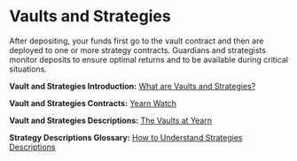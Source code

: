 # Vaults and Strategies

After depositing, your funds first go to the vault contract and then are deployed to one or more strategy contracts. Guardians and strategists monitor deposits to ensure optimal returns and to be available during critical situations.

**Vault and Strategies Introduction:** [What are Vaults and Strategies?](https://medium.com/iearn/yearn-finance-explained-what-are-vaults-and-strategies-96970560432)

**Vault and Strategies Contracts:** [Yearn Watch](https://yearn.watch/)


**Vault and Strategies Descriptions:** [The Vaults at Yearn](https://vaults.yearn.finance/)

**Strategy Descriptions Glossary:** [How to Understand Strategies Descriptions](https://docs.yearn.finance/getting-started/guides/how-to-understand-strategies-descriptions)
